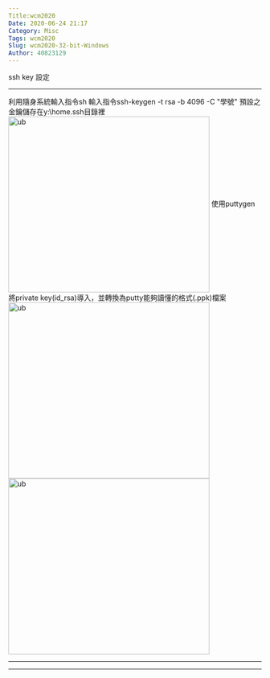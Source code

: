 ```yaml
---
Title:wcm2020
Date: 2020-06-24 21:17
Category: Misc
Tags: wcm2020
Slug: wcm2020-32-bit-Windows
Author: 40823129
---
```



<!-- PELICAN_END_SUMMARY -->

ssh key  設定

----

利用隨身系統輸入指令sh
輸入指令ssh-keygen -t rsa -b 4096 -C "學號"
預設之金鑰儲存在y:\home\.ssh目錄裡
<img src="https://40823129.github.io/wcm2020/images/sh1.png" width="400" height="350" alt="ub" align=center>
使用puttygen將private key(id_rsa)導入，並轉換為putty能夠讀懂的格式(.ppk)檔案
<img src="https://40823129.github.io/wcm2020/images/sh2.png" width="400" height="350" alt="ub" align=center>
<img src="https://40823129.github.io/wcm2020/images/sh3.png" width="400" height="350" alt="ub" align=center>




----


----


